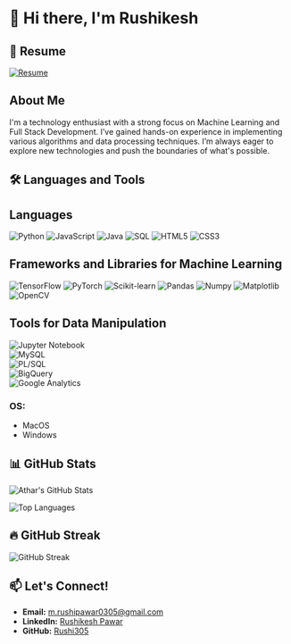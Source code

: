 # 👋 Hi there, I'm  Rushikesh 


## 📄 Resume

[![Resume](https://img.shields.io/badge/Resume-Click%20Here-blue?style=flat-square&logo=google-drive&logoColor=white)](https://drive.google.com/file/d/16z6ahWQm4yFZ9KAoyRXee3hNuMbgc0VS/view?usp=sharing)


## About Me
I'm a technology enthusiast with a strong focus on Machine Learning and Full Stack Development. I’ve gained hands-on experience in implementing various algorithms and data processing techniques. I’m always eager to explore new technologies and push the boundaries of what's possible.

## 🛠️ Languages and Tools

## Languages
![Python](https://img.shields.io/badge/-Python-3776AB?style=flat&logo=Python&logoColor=white)
![JavaScript](https://img.shields.io/badge/-JavaScript-F7DF1E?style=flat&logo=JavaScript&logoColor=black)
![Java](https://img.shields.io/badge/-Java-007396?style=flat&logo=Java&logoColor=white)
![SQL](https://img.shields.io/badge/-SQL-4479A1?style=flat&logo=MySQL&logoColor=white)
![HTML5](https://img.shields.io/badge/-HTML5-E34F26?style=flat&logo=HTML5&logoColor=white)
![CSS3](https://img.shields.io/badge/-CSS3-1572B6?style=flat&logo=CSS3&logoColor=white)

## Frameworks and Libraries for Machine Learning
![TensorFlow](https://img.shields.io/badge/-TensorFlow-FF6F00?style=flat&logo=TensorFlow&logoColor=white)
![PyTorch](https://img.shields.io/badge/-PyTorch-EE4C2C?style=flat&logo=PyTorch&logoColor=white)
![Scikit-learn](https://img.shields.io/badge/-Scikit--learn-F7931E?style=flat&logo=scikit-learn&logoColor=white)
![Pandas](https://img.shields.io/badge/-Pandas-150458?style=flat&logo=pandas&logoColor=white)
![Numpy](https://img.shields.io/badge/-NumPy-013243?style=flat&logo=NumPy&logoColor=white)
![Matplotlib](https://img.shields.io/badge/-Matplotlib-11557C?style=flat&logo=Matplotlib&logoColor=white)
![OpenCV](https://img.shields.io/badge/-OpenCV-5C3EE8?style=flat&logo=OpenCV&logoColor=white)

## Tools for Data Manipulation  
![Jupyter Notebook](https://img.shields.io/badge/-Jupyter%20Notebook-F37626?style=flat&logo=Jupyter&logoColor=white)  
![MySQL](https://img.shields.io/badge/-MySQL-4479A1?style=flat&logo=MySQL&logoColor=white)  
![PL/SQL](https://img.shields.io/badge/-PL/SQL-336791?style=flat&logo=oracle&logoColor=white)  
![BigQuery](https://img.shields.io/badge/-BigQuery-4285F4?style=flat&logo=Google%20Cloud&logoColor=white)  
![Google Analytics](https://img.shields.io/badge/-Google%20Analytics-E37400?style=flat&logo=Google%20Analytics&logoColor=white)  


### OS:
- MacOS
- Windows


## 📊 GitHub Stats

![Athar's GitHub Stats](https://github-readme-stats.vercel.app/api?username=Rushi305&show_icons=true&theme=radical)

![Top Languages](https://github-readme-stats.vercel.app/api/top-langs/?username=Rushi305&layout=compact&theme=radical)

## 🔥 GitHub Streak

![GitHub Streak](https://streak-stats.demolab.com/?user=Rushi305&theme=radical)



## 📫 Let's Connect!
- **Email:** [m.rushipawar0305@gmail.com](mailto:m.rushipawar0305@gmail.com)
- **LinkedIn:** [Rushikesh Pawar]([https://www.linkedin.com/in/](https://www.linkedin.com/in/rushikesh-pawar-697a87234/))
- **GitHub:** [Rushi305](https://github.com/Rushi305)

